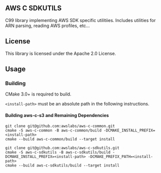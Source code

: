 ## AWS C SDKUTILS

C99 library implementing AWS SDK specific utilitiies. Includes utilities for ARN
parsing, reading AWS profiles, etc...

## License

This library is licensed under the Apache 2.0 License.

## Usage

### Building

CMake 3.0+ is required to build.

`<install-path>` must be an absolute path in the following instructions.


#### Building aws-c-s3 and Remaining Dependencies

```
git clone git@github.com:awslabs/aws-c-common.git
cmake -S aws-c-common -B aws-c-common/build -DCMAKE_INSTALL_PREFIX=<install-path>
cmake --build aws-c-common/build --target install

git clone git@github.com:awslabs/aws-c-sdkutils.git
cmake -S aws-c-sdkutils -B aws-c-sdkutils/build -DCMAKE_INSTALL_PREFIX=<install-path> -DCMAKE_PREFIX_PATH=<install-path>
cmake --build aws-c-sdkutils/build --target install
```